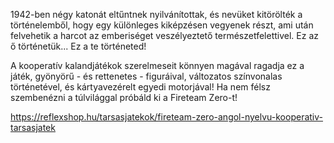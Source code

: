 1942-ben négy katonát eltűntnek nyilvánítottak, és nevüket kitörölték a történelemből, hogy egy különleges kiképzésen vegyenek részt, ami után felvehetik a harcot az emberiséget veszélyeztető természetfelettivel. Ez az ő történetük... Ez a te történeted!

A kooperatív kalandjátékok szerelmeseit könnyen magával ragadja ez a játék, gyönyörű - és rettenetes - figuráival, változatos színvonalas történetével, és kártyavezérelt egyedi motorjával! Ha nem félsz szembenézni a túlvilággal próbáld ki a Fireteam Zero-t!

https://reflexshop.hu/tarsasjatekok/fireteam-zero-angol-nyelvu-kooperativ-tarsasjatek
